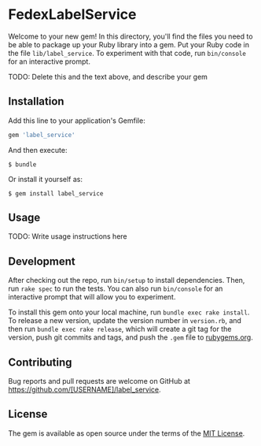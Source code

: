 # FedexLabelService

Welcome to your new gem! In this directory, you'll find the files you need to be able to package up your Ruby library into a gem. Put your Ruby code in the file `lib/label_service`. To experiment with that code, run `bin/console` for an interactive prompt.

TODO: Delete this and the text above, and describe your gem

## Installation

Add this line to your application's Gemfile:

```ruby
gem 'label_service'
```

And then execute:

    $ bundle

Or install it yourself as:

    $ gem install label_service

## Usage

TODO: Write usage instructions here

## Development

After checking out the repo, run `bin/setup` to install dependencies. Then, run `rake spec` to run the tests. You can also run `bin/console` for an interactive prompt that will allow you to experiment.

To install this gem onto your local machine, run `bundle exec rake install`. To release a new version, update the version number in `version.rb`, and then run `bundle exec rake release`, which will create a git tag for the version, push git commits and tags, and push the `.gem` file to [rubygems.org](https://rubygems.org).

## Contributing

Bug reports and pull requests are welcome on GitHub at https://github.com/[USERNAME]/label_service.

## License

The gem is available as open source under the terms of the [MIT License](http://opensource.org/licenses/MIT).
